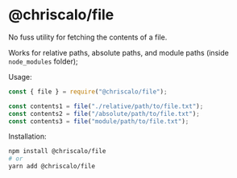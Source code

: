 # @chriscalo/file
No fuss utility for fetching the contents of a file.

Works for relative paths, absolute paths, and module paths (inside `node_modules` folder);

Usage:

``` js
const { file } = require("@chriscalo/file");

const contents1 = file("./relative/path/to/file.txt");
const contents2 = file("/absolute/path/to/file.txt");
const contents3 = file("module/path/to/file.txt");
```

Installation:

``` sh
npm install @chriscalo/file
# or
yarn add @chriscalo/file
```
